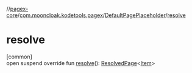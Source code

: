 //[pagex-core](../../../index.md)/[com.mooncloak.kodetools.pagex](../index.md)/[DefaultPagePlaceholder](index.md)/[resolve](resolve.md)

# resolve

[common]\
open suspend override fun [resolve](resolve.md)(): [ResolvedPage](../-resolved-page/index.md)&lt;[Item](index.md)&gt;
